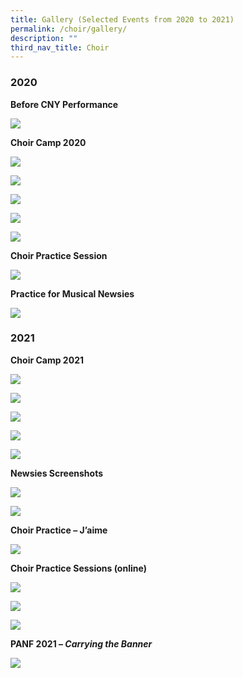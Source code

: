 ```yaml
---
title: Gallery (Selected Events from 2020 to 2021)
permalink: /choir/gallery/
description: ""
third_nav_title: Choir
---
```

### 2020

**Before CNY Performance**

![](/images/Before-CNY-Performance-2048x1079.jpg)

**Choir Camp 2020**

![](/images/Choir-Camp-2020-1-Federick.jpg)

![](/images/Choir-Camp-2020-2-Federick.jpg)

![](/images/Choir-Camp-2020-3-Federick.jpg)

![](/images/Choir-Camp-2020-4-2048x1245.jpg)

![](/images/Choir-Camp-2020-5-2048x1536.jpg)

**Choir Practice Session**

![](/images/Choir-practice-session.jpg)

**Practice for Musical Newsies**

![](/images/Practice-for-Musical-Winston-a-.jpg)

### 2021

**Choir Camp 2021**

![](/images/Choir-Camp-2021-briefing-1a.png)

![](/images/Choir-Camp-2021-Game-session-1a-a.png)

![](/images/Choir-Camp-2021-Game-session-2e.png)

![](/images/Choir-Camp-2021-Game-session-3a-a.png)

![](/images/Choir-Camp-2021-practice-session-b.png)

**Newsies Screenshots**

![](/images/Newsies-Screenshot-1a.png)

![](/images/Newsies-Screenshot-6a.png)

**Choir Practice – J’aime**

![](/images/Choir-Practice-Jaime-Composite-2048x677.jpg)

**Choir Practice Sessions (online)**

![](/images/Choir-practice-session-20210527.jpg)

![](/images/Choir-practice-session-20210601-a.png)

![](/images/Choir-practice-session-20210601-b.png)

**PANF 2021 – _Carrying the Banner_**

![](/images/WhatsApp-Image-2021-04-24.jpg)